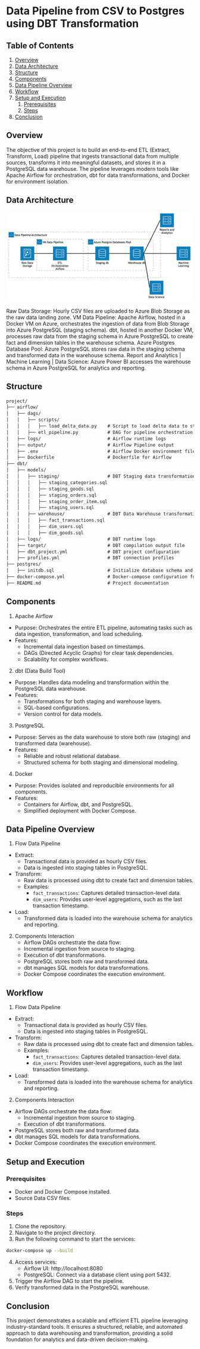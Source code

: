 # Data Pipeline from CSV to Postgres using DBT Transformation

## Table of Contents

1. [Overview](#overview)
2. [Data Architecture](#data-architecture)
3. [Structure](#structure)
4. [Components](#components)
5. [Data Pipeline Overview](#data-pipeline-overview)
6. [Workflow](#workflow)
7. [Setup and Execution](#setup-and-execution)
   1. [Prerequisites](#prerequisites)
   2. [Steps](#steps)
8. [Conclusion](#conclusion)

## Overview

The objective of this project is to build an end-to-end ETL (Extract, Transform, Load) pipeline that ingests transactional data from multiple sources, transforms it into meaningful datasets, and stores it in a PostgreSQL data warehouse. The pipeline leverages modern tools like Apache Airflow for orchestration, dbt for data transformations, and Docker for environment isolation.

## Data Architecture

![Airflow overview](./Data-Architecture.jpeg)

Raw Data Storage:
Hourly CSV files are uploaded to Azure Blob Storage as the raw data landing zone.
VM Data Pipeline:
Apache Airflow, hosted in a Docker VM on Azure, orchestrates the ingestion of data from Blob Storage into Azure PostgreSQL (staging schema).
dbt, hosted in another Docker VM, processes raw data from the staging schema in Azure PostgreSQL to create fact and dimension tables in the warehouse schema.
Azure Postgres Database Pool:
Azure PostgreSQL stores raw data in the staging schema and transformed data in the warehouse schema.
Report and Analytics | Machine Learning | Data Science:
Azure Power BI accesses the warehouse schema in Azure PostgreSQL for analytics and reporting.

## Structure

```markdown
project/
├── airflow/
│   ├── dags/
│   │   ├── scripts/
│   │   │   ├── load_delta_data.py    # Script to load delta data to staging
│   │   ├── etl_pipeline.py           # DAG for pipeline orchestration
│   ├── logs/                         # Airflow runtime logs
│   ├── output/                       # Airflow Pipeline output
│   ├── .env                          # Airflow Docker environment file
│   ├── Dockerfile                    # Dockerfile for Airflow
├── dbt/
│   ├── models/
│   │   ├── staging/                  # DBT Staging data transformation
│   │   │   ├── staging_categories.sql 
│   │   │   ├── staging_goods.sql      
│   │   │   ├── staging_orders.sql     
│   │   │   ├── staging_order_item.sql 
│   │   │   ├── staging_users.sql      
│   │   ├── warehouse/                # DBT Data Warehouse transformation
│   │   │   ├── fact_transactions.sql 
│   │   │   ├── dim_users.sql          
│   │   │   ├── dim_goods.sql          
│   ├── logs/                         # DBT runtime logs
│   ├── target/                       # DBT compilation output file
│   ├── dbt_project.yml               # DBT project configuration
│   ├── profiles.yml                  # DBT connection profiles
├── postgres/
│   ├── initdb.sql                    # Initialize database schema and tables
├── docker-compose.yml                # Docker-compose configuration for all services
├── README.md                         # Project documentation
```

## Components

1. Apache Airflow
- Purpose: Orchestrates the entire ETL pipeline, automating tasks such as data ingestion, transformation, and load scheduling.
- Features:
    - Incremental data ingestion based on timestamps.
    - DAGs (Directed Acyclic Graphs) for clear task dependencies.
    - Scalability for complex workflows.

2. dbt (Data Build Tool)
- Purpose: Handles data modeling and transformation within the PostgreSQL data warehouse.
- Features:
    - Transformations for both staging and warehouse layers.
    - SQL-based configurations.
    - Version control for data models.

3. PostgreSQL
- Purpose: Serves as the data warehouse to store both raw (staging) and transformed data (warehouse).
- Features:
    - Reliable and robust relational database.
    - Structured schema for both staging and dimensional modeling.

4. Docker
- Purpose: Provides isolated and reproducible environments for all components.
- Features:
    - Containers for Airflow, dbt, and PostgreSQL.
    - Simplified deployment with Docker Compose.

## Data Pipeline Overview

1. Flow Data Pipeline
- Extract:
    - Transactional data is provided as hourly CSV files.
    - Data is ingested into staging tables in PostgreSQL.
- Transform:
    - Raw data is processed using dbt to create fact and dimension tables.
    - Examples:
        - `fact_transactions`: Captures detailed transaction-level data.
        - `dim_users`: Provides user-level aggregations, such as the last transaction timestamp.
- Load:
    - Transformed data is loaded into the warehouse schema for analytics and reporting.

2. Components Interaction
    - Airflow DAGs orchestrate the data flow:
    - Incremental ingestion from source to staging.
    - Execution of dbt transformations.
    - PostgreSQL stores both raw and transformed data.
    - dbt manages SQL models for data transformations.
    - Docker Compose coordinates the execution environment.


## Workflow

1. Flow Data Pipeline
- Extract:
    - Transactional data is provided as hourly CSV files.
    - Data is ingested into staging tables in PostgreSQL.
- Transform:
    - Raw data is processed using dbt to create fact and dimension tables.
    - Examples:
        - `fact_transactions`: Captures detailed transaction-level data.
        - `dim_users`: Provides user-level aggregations, such as the last transaction timestamp.
- Load:
    - Transformed data is loaded into the warehouse schema for analytics and reporting.

2. Components Interaction
- Airflow DAGs orchestrate the data flow:
    - Incremental ingestion from source to staging.
    - Execution of dbt transformations.
- PostgreSQL stores both raw and transformed data.
- dbt manages SQL models for data transformations.
- Docker Compose coordinates the execution environment.


## Setup and Execution

### Prerequisites
- Docker and Docker Compose installed.
- Source Data CSV files.

### Steps

1. Clone the repository.
2. Navigate to the project directory.
3. Run the following command to start the services:
```bash
docker-compose up --build
```
4. Access services:
    - Airflow UI: http://localhost:8080
    - PostgreSQL: Connect via a database client using port 5432.
5. Trigger the Airflow DAG to start the pipeline.
6. Verify transformed data in the PostgreSQL warehouse.

## Conclusion
This project demonstrates a scalable and efficient ETL pipeline leveraging industry-standard tools. It ensures a structured, reliable, and automated approach to data warehousing and transformation, providing a solid foundation for analytics and data-driven decision-making.